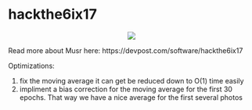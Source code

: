 # hackthe6ix17
<p align="center">
<img src="https://chongcurtis.com/photos/inner_musr.gif">
</p>
Read more about Musr here: https://devpost.com/software/hackthe6ix17

Optimizations:
1. fix the moving average it can get be reduced down to O(1) time easily
2. impliment a bias correction for the moving average for the first 30 epochs. That way we have a nice average for the first several photos
